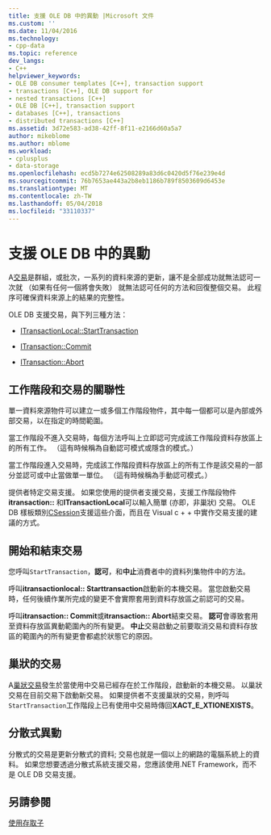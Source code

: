 ```yaml
---
title: 支援 OLE DB 中的異動 |Microsoft 文件
ms.custom: ''
ms.date: 11/04/2016
ms.technology:
- cpp-data
ms.topic: reference
dev_langs:
- C++
helpviewer_keywords:
- OLE DB consumer templates [C++], transaction support
- transactions [C++], OLE DB support for
- nested transactions [C++]
- OLE DB [C++], transaction support
- databases [C++], transactions
- distributed transactions [C++]
ms.assetid: 3d72e583-ad38-42ff-8f11-e2166d60a5a7
author: mikeblome
ms.author: mblome
ms.workload:
- cplusplus
- data-storage
ms.openlocfilehash: ecd5b7274e62508289a83d6c0420d5f76e239e4d
ms.sourcegitcommit: 76b7653ae443a2b8eb1186b789f8503609d6453e
ms.translationtype: MT
ms.contentlocale: zh-TW
ms.lasthandoff: 05/04/2018
ms.locfileid: "33110337"
---
```

# <a name="supporting-transactions-in-ole-db"></a>支援 OLE DB 中的異動
A[交易](../../data/transactions-mfc-data-access.md)是群組，或批次，一系列的資料來源的更新，讓不是全部成功就無法認可一次就 （如果有任何一個將會失敗） 就無法認可任何的方法和回復整個交易。 此程序可確保資料來源上的結果的完整性。  
  
 OLE DB 支援交易，與下列三種方法：  
  
-   [ITransactionLocal::StartTransaction](https://msdn.microsoft.com/en-us/library/ms709786.aspx)  
  
-   [ITransaction::Commit](https://msdn.microsoft.com/en-us/library/ms713008.aspx)  
  
-   [ITransaction::Abort](https://msdn.microsoft.com/en-us/library/ms709833.aspx)  
  
## <a name="relationship-of-sessions-and-transactions"></a>工作階段和交易的關聯性  
 單一資料來源物件可以建立一或多個工作階段物件，其中每一個都可以是內部或外部交易，以在指定的時間範圍。  
  
 當工作階段不進入交易時，每個方法呼叫上立即認可完成該工作階段資料存放區上的所有工作。 （這有時候稱為自動認可模式或隱含的模式。）  
  
 當工作階段進入交易時，完成該工作階段資料存放區上的所有工作是該交易的一部分並認可或中止當做單一單位。 （這有時候稱為手動認可模式。）  
  
 提供者特定交易支援。 如果您使用的提供者支援交易，支援工作階段物件**itransaction::** 和**ITransactionLocal**可以輸入簡單 (亦即，非巢狀) 交易。 OLE DB 樣板類別[CSession](../../data/oledb/csession-class.md)支援這些介面，而且在 Visual c + + 中實作交易支援的建議的方式。  
  
## <a name="starting-and-ending-the-transaction"></a>開始和結束交易  
 您呼叫`StartTransaction`，**認可**，和**中止**消費者中的資料列集物件中的方法。  
  
 呼叫**itransactionlocal:: Starttransaction**啟動新的本機交易。 當您啟動交易時，任何後續作業所完成的變更不會實際套用到資料存放區之前認可的交易。  
  
 呼叫**itransaction:: Commit**或**itransaction:: Abort**結束交易。 **認可**會導致套用至資料存放區異動範圍內的所有變更。 **中止**交易啟動之前要取消交易和資料存放區的範圍內的所有變更會都處於狀態它的原因。  
  
## <a name="nested-transactions"></a>巢狀的交易  
 A[巢狀交易](https://msdn.microsoft.com/en-us/library/ms716985.aspx)發生於當使用中交易已經存在於工作階段，啟動新的本機交易。 以巢狀交易在目前交易下啟動新交易。 如果提供者不支援巢狀的交易，則呼叫`StartTransaction`工作階段上已有使用中交易時傳回**XACT_E_XTIONEXISTS**。  
  
## <a name="distributed-transactions"></a>分散式異動  
 分散式的交易是更新分散式的資料; 交易也就是一個以上的網路的電腦系統上的資料。 如果您想要透過分散式系統支援交易，您應該使用.NET Framework，而不是 OLE DB 交易支援。  
  
## <a name="see-also"></a>另請參閱  
 [使用存取子](../../data/oledb/using-accessors.md)
